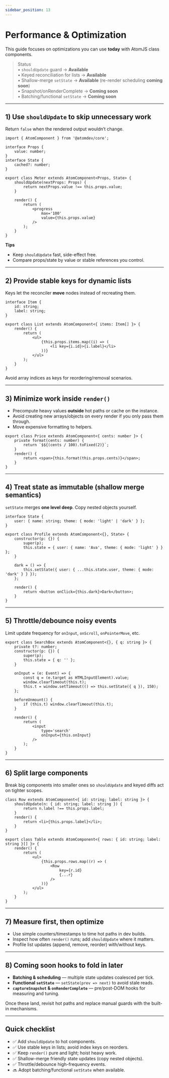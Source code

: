 ```yaml
---
sidebar_position: 13
---
```


# Performance & Optimization

This guide focuses on optimizations you can use **today** with AtomJS class components.

> Status  
> • `shouldUpdate` guard → **Available**  
> • Keyed reconciliation for lists → **Available**  
> • Shallow-merge `setState` → **Available** (re-render scheduling **coming soon**)  
> • Snapshot/onRenderComplete → **Coming soon**  
> • Batching/functional `setState` → **Coming soon**

---

## 1) Use `shouldUpdate` to skip unnecessary work

Return `false` when the rendered output wouldn’t change.

```tsx
import { AtomComponent } from '@atomdev/core';

interface Props {
    value: number;
}
interface State {
    cached?: number;
}

export class Meter extends AtomComponent<Props, State> {
    shouldUpdate(nextProps: Props) {
        return nextProps.value !== this.props.value;
    }

    render() {
        return (
            <progress
                max='100'
                value={this.props.value}
            />
        );
    }
}
```

**Tips**

-   Keep `shouldUpdate` fast, side-effect free.
-   Compare props/state by value or stable references you control.

---

## 2) Provide **stable keys** for dynamic lists

Keys let the reconciler **move** nodes instead of recreating them.

```tsx
interface Item {
    id: string;
    label: string;
}

export class List extends AtomComponent<{ items: Item[] }> {
    render() {
        return (
            <ul>
                {this.props.items.map((i) => (
                    <li key={i.id}>{i.label}</li>
                ))}
            </ul>
        );
    }
}
```

Avoid array indices as keys for reordering/removal scenarios.

---

## 3) Minimize work inside `render()`

-   Precompute heavy values **outside** hot paths or cache on the instance.
-   Avoid creating new arrays/objects on every render if you only pass them through.
-   Move expensive formatting to helpers.

```tsx
export class Price extends AtomComponent<{ cents: number }> {
    private format(cents: number) {
        return `$${(cents / 100).toFixed(2)}`;
    }
    render() {
        return <span>{this.format(this.props.cents)}</span>;
    }
}
```

---

## 4) Treat state as immutable (shallow merge semantics)

`setState` merges **one level deep**. Copy nested objects yourself.

```tsx
interface State {
    user: { name: string; theme: { mode: 'light' | 'dark' } };
}

export class Profile extends AtomComponent<{}, State> {
    constructor(p: {}) {
        super(p);
        this.state = { user: { name: 'Ava', theme: { mode: 'light' } } };
    }

    dark = () => {
        this.setState({ user: { ...this.state.user, theme: { mode: 'dark' } } });
    };

    render() {
        return <button onClick={this.dark}>Dark</button>;
    }
}
```

---

## 5) Throttle/debounce noisy events

Limit update frequency for `onInput`, `onScroll`, `onPointerMove`, etc.

```tsx
export class SearchBox extends AtomComponent<{}, { q: string }> {
    private t?: number;
    constructor(p: {}) {
        super(p);
        this.state = { q: '' };
    }

    onInput = (e: Event) => {
        const q = (e.target as HTMLInputElement).value;
        window.clearTimeout(this.t);
        this.t = window.setTimeout(() => this.setState({ q }), 150);
    };

    beforeUnmount() {
        if (this.t) window.clearTimeout(this.t);
    }

    render() {
        return (
            <input
                type='search'
                onInput={this.onInput}
            />
        );
    }
}
```

---

## 6) Split large components

Break big components into smaller ones so `shouldUpdate` and keyed diffs act on tighter scopes.

```tsx
class Row extends AtomComponent<{ id: string; label: string }> {
    shouldUpdate(n: { id: string; label: string }) {
        return n.label !== this.props.label;
    }
    render() {
        return <li>{this.props.label}</li>;
    }
}

export class Table extends AtomComponent<{ rows: { id: string; label: string }[] }> {
    render() {
        return (
            <ul>
                {this.props.rows.map((r) => (
                    <Row
                        key={r.id}
                        {...r}
                    />
                ))}
            </ul>
        );
    }
}
```

---

## 7) Measure first, then optimize

-   Use simple counters/timestamps to time hot paths in dev builds.
-   Inspect how often `render()` runs; add `shouldUpdate` where it matters.
-   Profile list updates (append, remove, reorder) with/without keys.

---

## 8) Coming soon hooks to fold in later

-   **Batching & scheduling** — multiple state updates coalesced per tick.
-   **Functional `setState`** — `setState(prev => next)` to avoid stale reads.
-   **`captureSnapshot` & `onRenderComplete`** — pre/post-DOM hooks for measuring and tuning.

Once these land, revisit hot paths and replace manual guards with the built-in mechanisms.

---

## Quick checklist

-   ✅ Add `shouldUpdate` to hot components.
-   ✅ Use stable keys in lists; avoid index keys on reorders.
-   ✅ Keep `render()` pure and light; hoist heavy work.
-   ✅ Shallow-merge friendly state updates (copy nested objects).
-   ✅ Throttle/debounce high-frequency events.
-   🔜 Adopt batching/functional `setState` when available.
